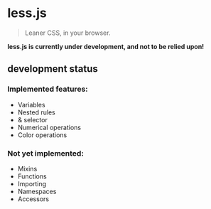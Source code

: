 less.js
=======

> Leaner CSS, in your browser.

**less.js is currently under development, and not to be relied upon!**

development status
------------------

### Implemented features:

- Variables
- Nested rules
- & selector
- Numerical operations
- Color operations

### Not yet implemented:

- Mixins
- Functions
- Importing
- Namespaces
- Accessors
